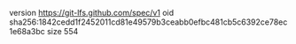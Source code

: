 version https://git-lfs.github.com/spec/v1
oid sha256:1842cedd1f2452011cd81e49579b3ceabb0efbc481cb5c6392ce78ec1e68a3bc
size 554
